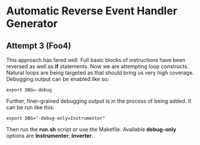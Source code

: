 Automatic Reverse Event Handler Generator
=========================================

Attempt 3 (Foo4)
----------------
This approach has fared well.  Full basic blocks of instructions
have been reversed as well as **if** statements.  Now we are attempting
loop constructs.  Natural loops are being targeted as that should bring
us very high coverage.  Debugging output can be enabled like so:

    export DBG=-debug

Further, finer-grained debugging output is in
the process of being added.  It can be run like this:

    export DBG="-debug-only=Instrumenter"

Then run the **run.sh** script or use the Makefile.  Available
**debug-only** options are **Instrumenter**, **Inverter**.
